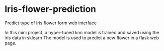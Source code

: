 # Iris-flower-prediction
Predict type of iris flower form web interface

In this mini project, a hyper-tuned knn model is trained and saved using the iris data in sklearn
The model is used to predict a new flower in a flask web page.
